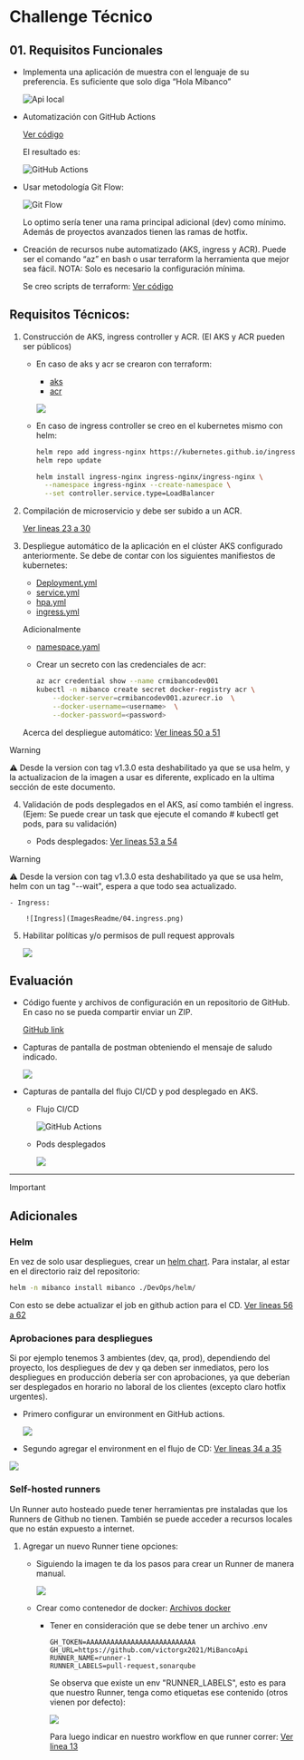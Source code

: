 # Challenge Técnico
## 01. Requisitos Funcionales
- Implementa una aplicación de muestra con el lenguaje de su preferencia.  Es suficiente que solo diga “Hola Mibanco”

    ![Api local](ImagesReadme/01.api_local.png)

- Automatización con GitHub Actions

    [Ver código](.github/workflows/ci_cd.yml)

    El resultado es:

    ![GitHub Actions](ImagesReadme/01.github_actions.png)

- Usar metodología Git Flow:

    ![Git Flow](ImagesReadme/01.GitFlow.png)

    Lo optimo sería tener una rama principal adicional (dev) como mínimo.
    Además de proyectos avanzados tienen las ramas de hotfix.

- Creación de recursos nube automatizado (AKS, ingress y ACR). Puede ser el comando “az” en bash o usar terraform la herramienta que mejor sea fácil. NOTA: Solo es necesario la configuración mínima.

    Se creo scripts de terraform: [Ver código](DevOps/Terraform/)

## Requisitos Técnicos:
1. Construcción de AKS, ingress controller y ACR. (El AKS y ACR pueden ser públicos)

    - En caso de aks y acr se crearon con terraform:

        - [aks](DevOps/Terraform/modules/aks/)
        - [acr](DevOps/Terraform/modules/container_registry/)

        ![](ImagesReadme/01_aks_acr.png)

    - En caso de ingress controller se creo en el kubernetes mismo con helm:

        ```bash
        helm repo add ingress-nginx https://kubernetes.github.io/ingress-nginx
        helm repo update

        helm install ingress-nginx ingress-nginx/ingress-nginx \
          --namespace ingress-nginx --create-namespace \
          --set controller.service.type=LoadBalancer
        ```

2. Compilación de microservicio y debe ser subido a un ACR.

    [Ver lineas 23 a 30](https://github.com/victorgx2021/MiBancoApi/blob/main/.github/workflows/ci_cd.yml#L23-L30)

3. Despliegue automático de la aplicación en el clúster AKS configurado anteriormente. Se debe de contar con los siguientes manifiestos de kubernetes:
    - [Deployment.yml](DevOps/Kubernetes/deployment.yaml)
    - [service.yml](DevOps/Kubernetes/service.yaml)
    - [hpa.yml](DevOps/Kubernetes/hpa.yaml)
    - [ingress.yml](DevOps/Kubernetes/ingress.yaml)

    Adicionalmente
    
    - [namespace.yaml](DevOps/Kubernetes/namespace.yaml)
    - Crear un secreto con las credenciales de acr:

        ```bash
        az acr credential show --name crmibancodev001
        kubectl -n mibanco create secret docker-registry acr \
            --docker-server=crmibancodev001.azurecr.io  \
            --docker-username=<username>  \
            --docker-password=<password>
        ```

    Acerca del despliegue automático:
    [Ver lineas 50 a 51](https://github.com/victorgx2021/MiBancoApi/blob/main/.github/workflows/ci_cd.yml#L50-L51)

> [!WARNING]
> ⚠️ Desde la version con tag v1.3.0 esta deshabilitado ya que se usa helm, y la actualizacion de la imagen a usar es diferente, explicado en la ultima sección de este documento.

4. Validación de pods desplegados en el AKS, así como también el ingress. (Ejem: Se puede crear un task que ejecute el comando # kubectl get pods, para su validación)

    - Pods desplegados:
    [Ver lineas 53 a 54](https://github.com/victorgx2021/MiBancoApi/blob/main/.github/workflows/ci_cd.yml#L53-L54)

> [!WARNING]
> ⚠️ Desde la version con tag v1.3.0 esta deshabilitado ya que se usa helm, helm con un tag "--wait", espera a que todo sea actualizado.

    - Ingress:

        ![Ingress](ImagesReadme/04.ingress.png)

5. Habilitar políticas y/o permisos de pull request approvals

    ![](ImagesReadme/05pull_request_rules.png)

## Evaluación
- Código fuente y archivos de configuración en un repositorio de GitHub. En caso no se pueda compartir enviar un ZIP.

    [GitHub link](https://github.com/victorgx2021/MiBancoApi)

- Capturas de pantalla de postman obteniendo el mensaje de saludo indicado.

    ![](ImagesReadme/postman.png)

- Capturas de pantalla del flujo CI/CD y pod desplegado en AKS.

    - Flujo CI/CD

        ![GitHub Actions](ImagesReadme/01.github_actions.png)

    - Pods desplegados

        ![](ImagesReadme/pods.png)

---
> [!IMPORTANT]
> ## Adicionales
### Helm
En vez de solo usar despliegues, crear un [helm chart](DevOps/helm/).
Para instalar, al estar en el directorio raiz del repositorio:
```bash
helm -n mibanco install mibanco ./DevOps/helm/
```
Con esto se debe actualizar el job en github action para el CD.
[Ver lineas 56 a 62](https://github.com/victorgx2021/MiBancoApi/blob/main/.github/workflows/ci_cd.yml#L56-L62)

### Aprobaciones para despliegues
Si por ejemplo tenemos 3 ambientes (dev, qa, prod), dependiendo del proyecto,
los despliegues de dev y qa deben ser inmediatos, pero los despliegues
en producción debería ser con aprobaciones, ya que deberían ser desplegados
en horario no laboral de los clientes (excepto claro hotfix urgentes).

- Primero configurar un environment en GitHub actions.

    ![](ImagesReadme/env.png)

- Segundo agregar el environment en el flujo de CD: [Ver lineas 34 a 35](https://github.com/victorgx2021/MiBancoApi/blob/main/.github/workflows/ci_cd.yml#L34-L35)

![](ImagesReadme/approvalImage.png)

### Self-hosted runners
Un Runner auto hosteado puede tener herramientas pre instaladas que los Runners de Github no tienen.
También se puede acceder a recursos locales que no están expuesto a internet.
1. Agregar un nuevo Runner tiene opciones:
    - Siguiendo la imagen te da los pasos para crear un Runner de manera manual.

        ![](ImagesReadme/addRunner01.png)
    - Crear como contenedor de docker: [Archivos docker](DevOps/Docker/Runner/)
        - Tener en consideración que se debe tener un archivo .env

            ```env
            GH_TOKEN=AAAAAAAAAAAAAAAAAAAAAAAAAAA
            GH_URL=https://github.com/victorgx2021/MiBancoApi
            RUNNER_NAME=runner-1
            RUNNER_LABELS=pull-request,sonarqube
            ```

            Se observa que existe un env "RUNNER_LABELS", esto es para que
            nuestro Runner, tenga como etiquetas ese contenido (otros vienen por defecto):

            ![](ImagesReadme/runnerLabels.png)

            Para luego indicar en nuestro workflow en que runner correr: [Ver linea 13](https://github.com/victorgx2021/MiBancoApi/blob/main/.github/workflows/pull_request.yml#L13)
